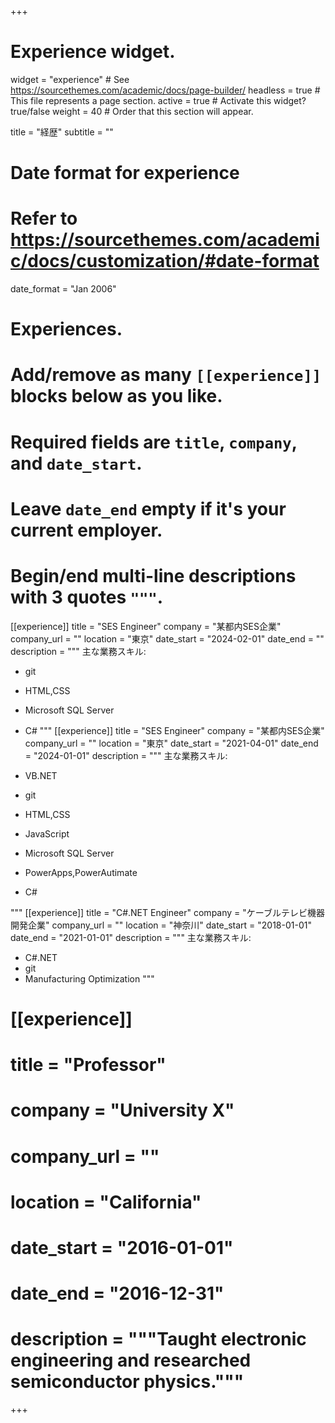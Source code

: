 +++
# Experience widget.
widget = "experience"  # See https://sourcethemes.com/academic/docs/page-builder/
headless = true  # This file represents a page section.
active = true  # Activate this widget? true/false
weight = 40  # Order that this section will appear.

title = "経歴"
subtitle = ""

# Date format for experience
#   Refer to https://sourcethemes.com/academic/docs/customization/#date-format
date_format = "Jan 2006"

# Experiences.
#   Add/remove as many `[[experience]]` blocks below as you like.
#   Required fields are `title`, `company`, and `date_start`.
#   Leave `date_end` empty if it's your current employer.
#   Begin/end multi-line descriptions with 3 quotes `"""`.
[[experience]]
  title = "SES Engineer"
  company = "某都内SES企業"
  company_url = ""
  location = "東京"
  date_start = "2024-02-01"
  date_end = ""
  description = """
  主な業務スキル:
  
  * git
  * HTML,CSS
  * Microsoft SQL Server
  * C#
  """
[[experience]]
  title = "SES Engineer"
  company = "某都内SES企業"
  company_url = ""
  location = "東京"
  date_start = "2021-04-01"
  date_end = "2024-01-01"
  description = """
  主な業務スキル:
  
  * VB.NET
  * git
  * HTML,CSS
  * JavaScript
  * Microsoft SQL Server
  * PowerApps,PowerAutimate
  * C#

  """
[[experience]]
  title = "C#.NET Engineer"
  company = "ケーブルテレビ機器開発企業"
  company_url = ""
  location = "神奈川"
  date_start = "2018-01-01"
  date_end = "2021-01-01"
  description = """
  主な業務スキル:
  
  * C#.NET
  * git
  * Manufacturing Optimization
  """

# [[experience]]
#  title = "Professor"
#  company = "University X"
#  company_url = ""
#  location = "California"
#  date_start = "2016-01-01"
#  date_end = "2016-12-31"
#  description = """Taught electronic engineering and researched semiconductor physics."""

+++
